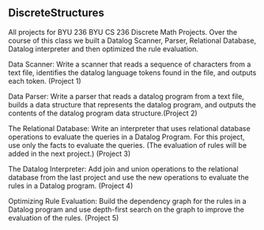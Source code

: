 ## DiscreteStructures

All projects for BYU 236 
BYU CS 236 Discrete Math Projects. Over the course of this class we built a Datalog Scanner, Parser, Relational Database, Datalog interpreter and then optimized the rule evaluation. 

Data Scanner: Write a scanner that reads a sequence of characters from a text file, identifies the datalog language tokens found in the file, and outputs each token. (Project 1) 

Data Parser: Write a parser that reads a datalog program from a text file, builds a data structure that represents the datalog program, and outputs the contents of the datalog program data structure.(Project 2) 

The Relational Database: Write an interpreter that uses relational database operations to evaluate the queries in a Datalog Program. For this project, use only the facts to evaluate the queries. (The evaluation of rules will be added in the next project.) (Project 3) 

The Datalog Interpreter: Add join and union operations to the relational database from the last project and use the new operations to evaluate the rules in a Datalog program. (Project 4) 

Optimizing Rule Evaluation: Build the dependency graph for the rules in a Datalog program and use depth-first search on the graph to improve the evaluation of the rules. (Project 5)
